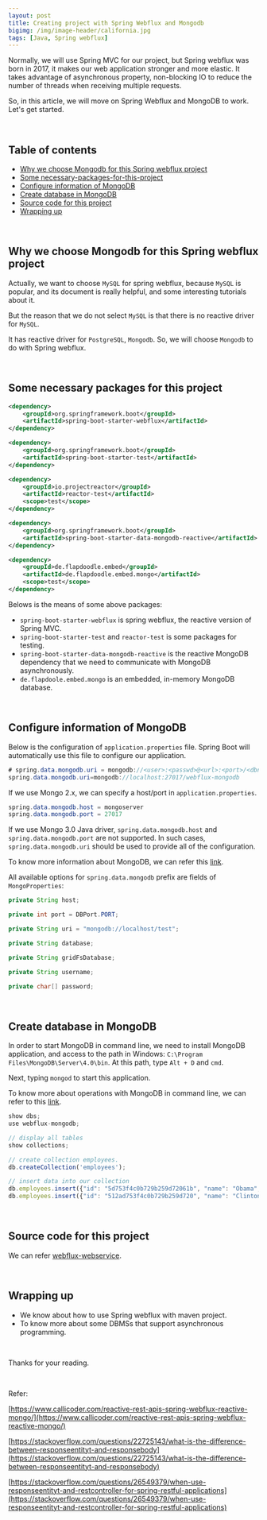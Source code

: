 ```yaml
---
layout: post
title: Creating project with Spring Webflux and Mongodb
bigimg: /img/image-header/california.jpg
tags: [Java, Spring webflux]
---
```


Normally, we will use Spring MVC for our project, but Spring webflux was born in 2017, it makes our web application stronger and more elastic. It takes advantage of asynchronous property, non-blocking IO to reduce the number of threads when receiving multiple requests.

So, in this article, we will move on Spring Webflux and MongoDB to work. Let's get started.

<br>

## Table of contents
- [Why we choose Mongodb for this Spring webflux project](#why-we-choose-Mongodb-for-this-spring-webflux-project)
- [Some necessary-packages-for-this-project](#some-necessary-packages-for-this-project)
- [Configure information of MongoDB](#configure-information-of-mongodb)
- [Create database in MongoDB](#create-database-in-mongodb)
- [Source code for this project](#source-code-for-this-project)
- [Wrapping up](#wrapping-up)

<br>

## Why we choose Mongodb for this Spring webflux project
Actually, we want to choose ```MySQL``` for spring webflux, because ```MySQL``` is popular, and its document is really helpful, and some interesting tutorials about it.

But the reason that we do not select ```MySQL``` is that there is no reactive driver for ```MySQL```.

It has reactive driver for ```PostgreSQL```, ```Mongodb```. So, we will choose ```Mongodb``` to do with Spring webflux.

<br>

## Some necessary packages for this project

```xml
<dependency>
    <groupId>org.springframework.boot</groupId>
    <artifactId>spring-boot-starter-webflux</artifactId>
</dependency>

<dependency>
    <groupId>org.springframework.boot</groupId>
    <artifactId>spring-boot-starter-test</artifactId>
</dependency>

<dependency>
    <groupId>io.projectreactor</groupId>
    <artifactId>reactor-test</artifactId>
    <scope>test</scope>
</dependency>

<dependency>
    <groupId>org.springframework.boot</groupId>
    <artifactId>spring-boot-starter-data-mongodb-reactive</artifactId>
</dependency>

<dependency>
    <groupId>de.flapdoodle.embed</groupId>
    <artifactId>de.flapdoodle.embed.mongo</artifactId>
    <scope>test</scope>
</dependency>
```

Belows is the means of some above packages:
- ```spring-boot-starter-webflux``` is spring webflux, the reactive version of Spring MVC.
- ```spring-boot-starter-test``` and ```reactor-test``` is some packages for testing.
- ```spring-boot-starter-data-mongodb-reactive``` is the reactive MongoDB dependency that we need to communicate with MongoDB asynchronously.
- ```de.flapdoole.embed.mongo``` is an embedded, in-memory MongoDB database.

<br>

## Configure information of MongoDB
Below is the configuration of ```application.properties``` file. Spring Boot will automatically use this file to configure our application.

```java
# spring.data.mongodb.uri = mongodb://<user>:<passwd>@<url>:<port>/<dbname>
spring.data.mongodb.uri=mongodb://localhost:27017/webflux-mongodb
```

If we use Mongo 2.x, we can specify a host/port in ```application.properties```.

```java
spring.data.mongodb.host = mongoserver
spring.data.mongodb.port = 27017
```

If we use Mongo 3.0 Java driver, ```spring.data.mongodb.host``` and ```spring.data.mongodb.port``` are not supported. In such cases, ```spring.data.mongodb.uri``` should be used to provide all of the configuration.

To know more information about MongoDB, we can refer this [link](https://docs.spring.io/spring-boot/docs/current/reference/html/boot-features-nosql.html#boot-features-connecting-to-mongodb).

All available options for ```spring.data.mongodb``` prefix are fields of ```MongoProperties```:

```java
private String host;

private int port = DBPort.PORT;

private String uri = "mongodb://localhost/test";

private String database;

private String gridFsDatabase;

private String username;

private char[] password;
```

<br>

## Create database in MongoDB
In order to start MongoDB in command line, we need to install MongoDB application, and access to the path in Windows: ```C:\Program Files\MongoDB\Server\4.0\bin```. At this path, type ```Alt + D``` and ```cmd```.

Next, typing ```mongod``` to start this application.

To know more about operations with MongoDB in command line, we can refer to this [link](https://ducmanhphan.github.io/2018-11-29-Some-common-implementation-with-MongoDB/#use-the-database-/-create-new-database).


```js
show dbs;
use webflux-mongodb;

// display all tables
show collections;

// create collection employees.
db.createCollection('employees');

// insert data into our collection
db.employees.insert({"id": "5d753f4c0b729b259d72061b", "name": "Obama", "address": "California", "phone": "012541425541", "salary": 500000});
db.employees.insert({"id": "512ad753f4c0b729b259d720", "name": "Clinton", "address": "New York", "phone": "012541421541", "salary": 250000});
```

<br>

## Source code for this project

We can refer [webflux-webservice](https://github.com/DucManhPhan/J2EE/tree/master/src/Java_Spring/Spring-Boot/webservice-webflux).

<br>

## Wrapping up
- We know about how to use Spring webflux with maven project.
- To know more about some DBMSs that support asynchronous programming.

<br>

Thanks for your reading.

<br>

Refer:

[https://www.callicoder.com/reactive-rest-apis-spring-webflux-reactive-mongo/](https://www.callicoder.com/reactive-rest-apis-spring-webflux-reactive-mongo/)

[https://stackoverflow.com/questions/22725143/what-is-the-difference-between-responseentityt-and-responsebody](https://stackoverflow.com/questions/22725143/what-is-the-difference-between-responseentityt-and-responsebody)

[https://stackoverflow.com/questions/26549379/when-use-responseentityt-and-restcontroller-for-spring-restful-applications](https://stackoverflow.com/questions/26549379/when-use-responseentityt-and-restcontroller-for-spring-restful-applications)